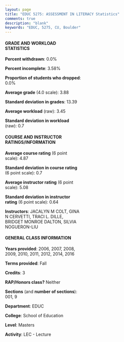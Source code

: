 ```yaml
---
layout: page
title: "EDUC 5275: ASSESSMENT IN LITERACY Statistics"
comments: true
description: "blank"
keywords: "EDUC, 5275, CU, Boulder"
--- 
```

<head>
<script src="https://ajax.googleapis.com/ajax/libs/jquery/2.1.3/jquery.min.js"></script>
<script src="https://dl.dropboxusercontent.com/s/pc42nxpaw1ea4o9/highcharts.js?dl=0"></script>
<!-- <script src="../assets/js/highcharts.js"></script> -->
<style type="text/css">@font-face {
	font-family: "Bebas Neue";
	src: url(https://www.filehosting.org/file/details/544349/BebasNeue%20Regular.otf) format("opentype");
	}
	h1.Bebas { 
		font-family: "Bebas Neue", Verdana, Tahoma;
	}
</style>
</head>
<body>
	<div id="container" style="float: right; width: 45%; height: 88%; margin-left: 2.5%; margin-right: 2.5%;"></div>
	<script language="JavaScript">
		$(document).ready(function() {
		var chart = {type: 'column'};
		var title = {text: 'Grade Distribution'};
		var xAxis = {categories: ['A','B','C','D','F'],crosshair: true};
		var yAxis = {min: 0,title: {text: 'Percentage'}};
		var tooltip = {headerFormat: '<center><b><span style="font-size:20px">{point.key}</span></b></center>',
		               pointFormat: '<td style="padding:0"><b>{point.y:.1f}%</b></td>',
		               footerFormat: '</table>',shared: true,useHTML: true};
		var plotOptions = {column: {pointPadding: 0.0,borderWidth: 0}};  
		var credits = {enabled: false};var series= [{name: 'Percent',data: [89.05,10.22,0.73,0.0,0.0,]}];
		var json = {};
		json.chart = chart;
		json.title = title;
		json.tooltip = tooltip;
		json.xAxis = xAxis;
		json.yAxis = yAxis;  
		json.series = series;
		json.plotOptions = plotOptions;  
		json.credits = credits;
		$('#container').highcharts(json);
	});
	</script>
</body>
			   
#### GRADE AND WORKLOAD STATISTICS

**Percent withdrawn**: 0.0%

**Percent incomplete**: 3.58%

**Proportion of students who dropped**: 0.0%

**Average grade** (4.0 scale): 3.88

**Standard deviation in grades**: 13.39

**Average workload** (raw): 3.45

**Standard deviation in workload** (raw): 0.7

#### COURSE AND INSTRUCTOR RATINGS/INFORMATION

**Average course rating** (6 point scale): 4.87

**Standard deviation in course rating** (6 point scale): 0.7

**Average instructor rating** (6 point scale): 5.08

**Standard deviation in instructor rating** (6 point scale): 0.64

**Instructors**: JACALYN M COLT, GINA N CERVETTI, TRACI L. DILLE, BRIDGET MONROE DALTON, SILVIA NOGUERON-LIU

#### GENERAL CLASS INFORMATION

**Years provided**: 2006, 2007, 2008, 2009, 2010, 2011, 2012, 2014, 2016

**Terms provided**: Fall

**Credits**: 3

**RAP/Honors class?** Neither

**Sections** (and **number of sections**): 001, 9

**Department**: EDUC

**College**: School of Education

**Level**: Masters

**Activity**: LEC - Lecture